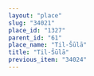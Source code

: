 ```yaml
---
layout: "place"
slug: "34021"
place_id: "1327"
parent_id: "61"
place_name: "Til-Šūlā"
title: "Til-Šūlā"
previous_item: "34024"
---
```

